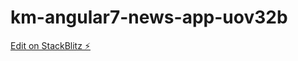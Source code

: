 # km-angular7-news-app-uov32b

[Edit on StackBlitz ⚡️](https://stackblitz.com/edit/km-angular7-news-app-uov32b)